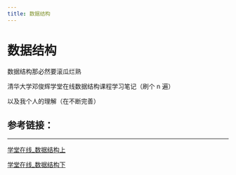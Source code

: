 ```yaml
---
title: 数据结构
---
```


# 数据结构

数据结构那必然要滚瓜烂熟

清华大学邓俊辉学堂在线数据结构课程学习笔记（刷个 n 遍）

以及我个人的理解（在不断完善）

## 参考链接：

***

[学堂在线_数据结构上](https://www.xuetangx.com/courses/course-v1:TsinghuaX+30240184+sp/about)

[学堂在线_数据结构下](https://www.xuetangx.com/courses/course-v1:TsinghuaX+30240184_2X+sp/about)
